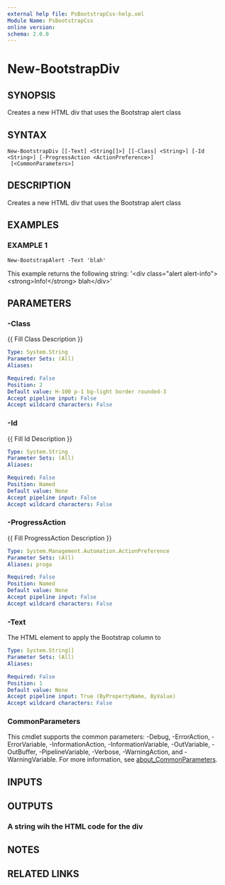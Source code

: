 ```yaml
---
external help file: PsBootstrapCss-help.xml
Module Name: PsBootstrapCss
online version:
schema: 2.0.0
---
```


# New-BootstrapDiv

## SYNOPSIS
Creates a new HTML div that uses the Bootstrap alert class

## SYNTAX

```
New-BootstrapDiv [[-Text] <String[]>] [[-Class] <String>] [-Id <String>] [-ProgressAction <ActionPreference>]
 [<CommonParameters>]
```

## DESCRIPTION
Creates a new HTML div that uses the Bootstrap alert class

## EXAMPLES

### EXAMPLE 1
```
New-BootstrapAlert -Text 'blah'
```

This example returns the following string:
'\<div class="alert alert-info"\>\<strong\>Info!\</strong\> blah\</div\>'

## PARAMETERS

### -Class
{{ Fill Class Description }}

```yaml
Type: System.String
Parameter Sets: (All)
Aliases:

Required: False
Position: 2
Default value: H-100 p-1 bg-light border rounded-3
Accept pipeline input: False
Accept wildcard characters: False
```

### -Id
{{ Fill Id Description }}

```yaml
Type: System.String
Parameter Sets: (All)
Aliases:

Required: False
Position: Named
Default value: None
Accept pipeline input: False
Accept wildcard characters: False
```

### -ProgressAction
{{ Fill ProgressAction Description }}

```yaml
Type: System.Management.Automation.ActionPreference
Parameter Sets: (All)
Aliases: proga

Required: False
Position: Named
Default value: None
Accept pipeline input: False
Accept wildcard characters: False
```

### -Text
The HTML element to apply the Bootstrap column to

```yaml
Type: System.String[]
Parameter Sets: (All)
Aliases:

Required: False
Position: 1
Default value: None
Accept pipeline input: True (ByPropertyName, ByValue)
Accept wildcard characters: False
```

### CommonParameters
This cmdlet supports the common parameters: -Debug, -ErrorAction, -ErrorVariable, -InformationAction, -InformationVariable, -OutVariable, -OutBuffer, -PipelineVariable, -Verbose, -WarningAction, and -WarningVariable. For more information, see [about_CommonParameters](http://go.microsoft.com/fwlink/?LinkID=113216).

## INPUTS

## OUTPUTS

### A string wih the HTML code for the div
## NOTES

## RELATED LINKS
